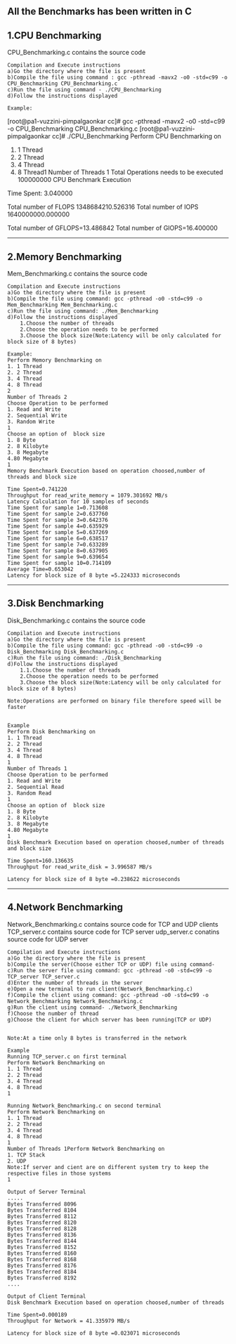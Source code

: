 All the Benchmarks has been written in C
------------------
1.CPU Benchmarking
------------------
CPU_Benchmarking.c contains the source code


	Compilation and Execute instructions
	a)Go the directory where the file is present
	b)Compile the file using command : gcc -pthread -mavx2 -o0 -std=c99 -o CPU_Benchmarking CPU_Benchmarking.c
	c)Run the file using command - ./CPU_Benchmarking
	d)Follow the instructions displayed

	Example:
	
[root@pa1-vuzzini-pimpalgaonkar cc]# gcc -pthread -mavx2 -o0 -std=c99 -o CPU_Benchmarking CPU_Benchmarking.c
[root@pa1-vuzzini-pimpalgaonkar cc]# ./CPU_Benchmarking
Perform CPU Benchmarking on
1. 1 Thread
2. 2 Thread
3. 4 Thread
4. 8 Thread1
Number of Threads 1
Total Operations needs to be executed 100000000
CPU Benchmark Execution

Time Spent: 3.040000

Total number of FLOPS 1348684210.526316
Total number of IOPS 1640000000.000000

Total number of GFLOPS=13.486842
Total number of GIOPS=16.400000

---------------------
2.Memory Benchmarking
---------------------
Mem_Benchmarking.c contains the source code

	Compilation and Execute instructions
	a)Go the directory where the file is present
	b)Compile the file using command: gcc -pthread -o0 -std=c99 -o Mem_Benchmarking Mem_Benchmarking.c
	c)Run the file using command: ./Mem_Benchmarking
	d)Follow the instructions displayed
		1.Choose the number of threads
		2.Choose the operation needs to be performed
		3.Choose the block size(Note:Latency will be only calculated for block size of 8 bytes)

	Example:
	Perform Memory Benchmarking on 
	1. 1 Thread
	2. 2 Thread
	3. 4 Thread
	4. 8 Thread
	2
	Number of Threads 2
	Choose Operation to be performed 
	1. Read and Write 
	2. Sequential Write
	3. Random Write
	1
	Choose an option of  block size
	1. 8 Byte
	2. 8 Kilobyte
	3. 8 Megabyte
	4.80 Megabyte
	1
	Memory Benchmark Execution based on operation choosed,number of threads and block size

	Time Spent=0.741220
	Throughput for read_write_memory = 1079.301692 MB/s 
	Latency Calculation for 10 samples of seconds
	Time Spent for sample 1=0.713608
	Time Spent for sample 2=0.637760
	Time Spent for sample 3=0.642376
	Time Spent for sample 4=0.635929
	Time Spent for sample 5=0.637269
	Time Spent for sample 6=0.638517
	Time Spent for sample 7=0.633289
	Time Spent for sample 8=0.637905
	Time Spent for sample 9=0.639654
	Time Spent for sample 10=0.714109
	Average Time=0.653042
	Latency for block size of 8 byte =5.224333 microseconds

-------------------
3.Disk Benchmarking
-------------------
Disk_Benchmarking.c contains the source code

	Compilation and Execute instructions
	a)Go the directory where the file is present
	b)Compile the file using command: gcc -pthread -o0 -std=c99 -o Disk_Benchmarking Disk_Benchmarking.c
	c)Run the file using command: ./Disk_Benchmarking
	d)Follow the instructions displayed
		1.1.Choose the number of threads
		2.Choose the operation needs to be performed
		3.Choose the block size(Note:Latency will be only calculated for block size of 8 bytes)

	Note:Operations are performed on binary file therefore speed will be faster


	Example
	Perform Disk Benchmarking on 
	1. 1 Thread
	2. 2 Thread
	3. 4 Thread
	4. 8 Thread
	1
	Number of Threads 1
	Choose Operation to be performed 
	1. Read and Write 
	2. Sequential Read
	3. Random Read
	1
	Choose an option of  block size
	1. 8 Byte
	2. 8 Kilobyte
	3. 8 Megabyte
	4.80 Megabyte
	1
	Disk Benchmark Execution based on operation choosed,number of threads and block size

	Time Spent=160.136635
	Throughput for read_write_disk = 3.996587 MB/s 

	Latency for block size of 8 byte =0.238622 microseconds

----------------------
4.Network Benchmarking
----------------------
Network_Benchmarking.c contains source code for TCP and UDP clients
TCP_server.c contains source code for TCP server
udp_server.c conatins source code for UDP server

	Compilation and Execute instructions
	a)Go the directory where the file is present
	b)Compile the server(Choose either TCP or UDP) file using command-
	c)Run the server file using command: gcc -pthread -o0 -std=c99 -o TCP_server TCP_server.c
	d)Enter the number of threads in the server 
	e)Open a new terminal to run client(Network_Benchmarking.c)
	f)Compile the client using command: gcc -pthread -o0 -std=c99 -o Network_Benchmarking Network_Benchmarking.c
	g)Run the client using command- ./Network_Benchmarking
	f)Choose the number of thread
	g)Choose the client for which server has been running(TCP or UDP)
	

	Note:At a time only 8 bytes is transferred in the network

	Example 
	Running TCP_server.c on first terminal
	Perform Network Benchmarking on 
	1. 1 Thread
	2. 2 Thread
	3. 4 Thread
	4. 8 Thread
	1

	Running Network_Benchmarking.c on second terminal
	Perform Network Benchmarking on 
	1. 1 Thread
	2. 2 Thread
	3. 4 Thread
	4. 8 Thread
	1
	Number of Threads 1Perform Network Benchmarking on 
	1. TCP Stack
	2. UDP
	Note:If server and cient are on different system try to keep the respective files in those systems
	1

	Output of Server Terminal
	.....
	Bytes Transferred 8096
	Bytes Transferred 8104
	Bytes Transferred 8112
	Bytes Transferred 8120
	Bytes Transferred 8128
	Bytes Transferred 8136
	Bytes Transferred 8144
	Bytes Transferred 8152
	Bytes Transferred 8160
	Bytes Transferred 8168
	Bytes Transferred 8176
	Bytes Transferred 8184
	Bytes Transferred 8192
	....

	Output of Client Terminal
	Disk Benchmark Execution based on operation choosed,number of threads

	Time Spent=0.000189
	Throughput for Network = 41.335979 MB/s

	Latency for block size of 8 byte =0.023071 microseconds


















